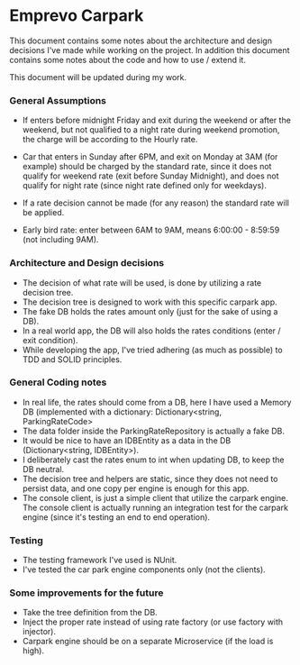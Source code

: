 # Emprevo Carpark

This document contains some notes about the architecture and design decisions I've made while working on the project. In addition this document contains some notes about the code and how to use / extend it.

This document will be updated during my work.

### General Assumptions ###

- If enters before midnight Friday and exit during the weekend or after the weekend, but not qualified to a night rate during weekend promotion, the charge will be according to the Hourly rate.

- Car that enters in Sunday after 6PM, and exit on Monday at 3AM (for example) should be charged by the standard rate, since it does not qualify for weekend rate (exit before Sunday Midnight), and does not qualify for night rate (since night rate defined only for weekdays).

- If a rate decision cannot be made (for any reason) the standard rate will be applied.
- Early bird rate: enter between 6AM to 9AM, means 6:00:00 - 8:59:59 (not including 9AM).


### Architecture and Design decisions ###

- The decision of what rate will be used, is done by utilizing a rate decision tree.
- The decision tree is designed to work with this specific carpark app.
- The fake DB holds the rates amount only (just for the sake of using a DB).
- In a real world app, the DB will also holds the rates conditions (enter / exit condition).
- While developing the app, I've tried adhering (as much as possible) to TDD and SOLID principles.

### General Coding notes ###

- In real life, the rates should come from a DB, here I have used a Memory DB (implemented with a dictionary: Dictionary<string, ParkingRateCode>
- The data folder inside the ParkingRateRepository is actually a fake DB.
- It would be nice to have an IDBEntity as a data in the DB (Dictionary<string, IDBEntity>).
- I deliberately cast the rates enum to int when updating DB, to keep the DB neutral.
- The decision tree and helpers are static, since they does not need to persist data, and one copy per engine is enough for this app.
- The console client, is just a simple client that utilize the carpark engine. The console client is actually running an integration test for the carpark engine (since it's testing an end to end operation).

### Testing ###

- The testing framework I've used is NUnit.
- I've tested the car park engine components only (not the clients).

### Some improvements for the future ###

- Take the tree definition from the DB.
- Inject the proper rate instead of using rate factory (or use factory with injector).
- Carpark engine should be on a separate Microservice (if the load is high).
